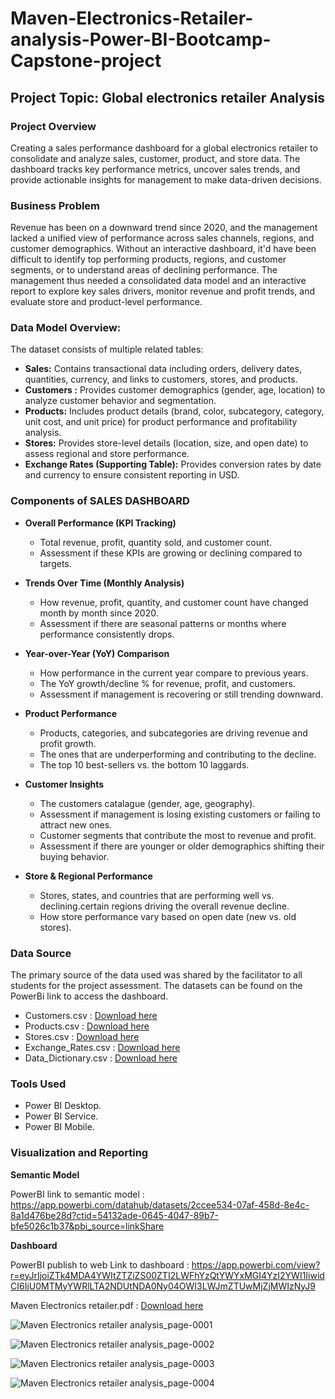 # Maven-Electronics-Retailer-analysis-Power-BI-Bootcamp-Capstone-project

## Project Topic: Global electronics retailer Analysis

### Project Overview 
Creating a sales performance dashboard for a global electronics retailer to consolidate and analyze sales, customer, product, and store data. The dashboard tracks key performance metrics, uncover sales trends, and provide actionable insights for management to make data-driven decisions.

### Business Problem 
Revenue has been on a downward trend since 2020, and the management lacked a unified view of performance across sales channels, regions, and customer demographics. Without an interactive dashboard, it'd have been difficult to identify top performing products, regions, and customer segments, or to understand areas of declining performance. The management thus needed a consolidated data model and an interactive report to explore key sales drivers, monitor revenue and profit trends, and evaluate store and product-level performance.

### Data Model Overview: 
The dataset consists of multiple related tables:

- **Sales:** Contains transactional data including orders, delivery dates, quantities, currency, and links to customers, stores, and products.
- **Customers :** Provides customer demographics (gender, age, location) to analyze customer behavior and segmentation.
- **Products:** Includes product details (brand, color, subcategory, category, unit cost, and unit price) for product performance and profitability analysis.
- **Stores:** Provides store-level details (location, size, and open date) to assess regional and store performance.
- **Exchange Rates (Supporting Table):** Provides conversion rates by date and currency to ensure consistent reporting in USD.

### Components of SALES DASHBOARD

 - **Overall Performance (KPI Tracking)**

     - Total revenue, profit, quantity sold, and customer count.
     - Assessment if these KPIs are growing or declining compared to targets.
 
 - **Trends Over Time (Monthly Analysis)**
  
     - How revenue, profit, quantity, and customer count have changed month by month since 2020.
     - Assessment if there are seasonal patterns or months where performance consistently drops.
 
 - **Year-over-Year (YoY) Comparison**

   - How performance in the current year compare to previous years.
   - The YoY growth/decline % for revenue, profit, and customers.
   - Assessment if management is recovering or still trending downward.

- **Product Performance**

   - Products, categories, and subcategories are driving revenue and profit growth.
   - The ones that are underperforming and contributing to the decline.
   - The top 10 best-sellers vs. the bottom 10 laggards.

- **Customer Insights**
  
   - The customers catalague (gender, age, geography).
   - Assessment if management is losing existing customers or failing to attract new ones.
   - Customer segments that contribute the most to revenue and profit.
   - Assessment if there are younger or older demographics shifting their buying behavior.

- **Store & Regional Performance**

   - Stores, states, and countries that are performing well vs. declining.certain regions driving the overall revenue decline.
   - How store performance vary based on open date (new vs. old stores).

### Data Source
The primary source of the data used was shared by the facilitator to all students for the project assessment. The datasets can be found on the PowerBi link to access the dashboard. 

- Customers.csv : [Download here](https://github.com/user-attachments/files/22428609/Customers.csv)
- Products.csv : [Download here](https://github.com/user-attachments/files/22428621/Products.csv)
- Stores.csv : [Download here](https://github.com/user-attachments/files/22428627/Stores.csv)
- Exchange_Rates.csv : [Download here](https://github.com/user-attachments/files/22428639/Exchange_Rates.csv)
- Data_Dictionary.csv : [Download here](https://github.com/user-attachments/files/22428649/Data_Dictionary.csv)


### Tools Used

- Power BI Desktop. 
- Power BI Service.
- Power BI Mobile.

### Visualization and Reporting

**Semantic Model**

PowerBI link to semantic model : https://app.powerbi.com/datahub/datasets/2ccee534-07af-458d-8e4c-8a1d476be28d?ctid=54132ade-0645-4047-89b7-bfe5026c1b37&pbi_source=linkShare

**Dashboard**

PowerBI publish to web Link to dashboard : https://app.powerbi.com/view?r=eyJrIjoiZTk4MDA4YWItZTZiZS00ZTI2LWFhYzQtYWYxMGI4YzI2YWI1IiwidCI6IjU0MTMyYWRlLTA2NDUtNDA0Ny04OWI3LWJmZTUwMjZjMWIzNyJ9

Maven Electronics retailer.pdf : [Download here](https://github.com/user-attachments/files/22428548/Maven.Electronics.retailer.analysis.pdf)


![Maven Electronics retailer analysis_page-0001](https://github.com/user-attachments/assets/056ae6e6-7e4f-4572-aa03-296ef1e8e6d7)

![Maven Electronics retailer analysis_page-0002](https://github.com/user-attachments/assets/a9e8a27b-49e5-4ecf-8de2-5a51b1757112)

![Maven Electronics retailer analysis_page-0003](https://github.com/user-attachments/assets/588f6761-3771-406a-82fe-fa884be01098)

![Maven Electronics retailer analysis_page-0004](https://github.com/user-attachments/assets/3a1f1137-ff5e-4f92-b191-c81530853462)




